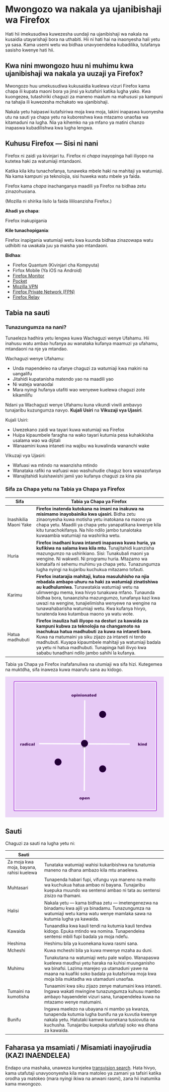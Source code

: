 # Mwongozo wa nakala ya ujanibishaji wa Firefox

Hati hii imekusudiwa kuwezesha uundaji na ujanibishaji wa nakala na kusaidia utayarishaji bora na uthabiti. Hii ni hati hai na inaonyesha hali yetu ya sasa. Kama usemi wetu wa bidhaa unavyoendelea kubadilika, tutafanya sasisho kwenye hati hii.

## Kwa nini mwongozo huu ni muhimu kwa ujanibishaji wa nakala ya uuzaji ya Firefox?

Mwongozo huu umekusudiwa kukusaidia kuelewa vizuri Firefox kama chapa ili kupata maoni bora ya jinsi ya kutafsiri katika lugha yako. Kwa kuongezea, tutashiriki chaguzi za maneno maalum na mahususi ya kampuni na tahajia ili kuwezesha mchakato wa ujanibishaji.

Nakala yetu haipaswi kutafsiriwa moja kwa moja, lakini inapaswa kuonyesha utu na sauti ya chapa yetu na kuboreshwa kwa mtazamo unaofaa wa kitamaduni na lugha. Nia ya kihemko na ya mfano ya matini chanzo inapaswa kubadilishwa kwa lugha lengwa.

## Kuhusu Firefox — Sisi ni nani

Firefox ni zaidi ya kivinjari tu. Firefox ni *chapa* inayopinga hali iliyopo na kutetea haki za watumiaji mtandaoni.

Katika kila kitu tunachofanya, tunaweka mbele haki na mahitaji ya watumiaji. Na kama kampuni ya teknolojia, sisi huweka watu mbele ya faida.

Firefox kama *chapa* inachanganya maadili ya Firefox na bidhaa zetu zinazohusiana.

(Mozilla ni shirika lisilo la faida lililoanzisha Firefox.)

**Ahadi ya chapa**:

Firefox inakupigania

**Kile tunachopigania**:

Firefox inapigania watumiaji wetu kwa kuunda bidhaa zinazowapa watu udhibiti na uwakala juu ya maisha yao mtandaoni.

**Bidhaa**:

* Firefox Quantum (Kivinjari cha Kompyuta)
* Firfox Mobile (Ya iOS na Android)
* [Firefox Monitor](https://monitor.firefox.com/)
* [Pocket](https://play.google.com/store/apps/)
* [Mozilla VPN](https://vpn.mozilla.org/)
* [Firefox Private Network (FPN)](https://fpn.firefox.com/)
* [Firefox Relay](https://relay.firefox.com/)

## Tabia na sauti

### Tunazungumza na nani?

Tunaeleza hadhira yetu lengwa kuwa Wachaguzi wenye Ufahamu. Hii inahusu watu ambao hufanya au wanataka kufanya maamuzi ya ufahamu, mtandaoni na nje ya mtandao.

Wachaguzi wenye Ufahamu:

* Unda mapendeleo na ufanye chaguzi za watumiaji kwa makini na uangalifu
* Jitahidi kupatanisha matendo yao na maadili yao
* Ni wateja wanaodai
* Mara nyingi hufanya utafiti wao wenyewe kuelewa chaguzi zote kikamilifu

Ndani ya Wachaguzi wenye Ufahamu kuna vikundi viwili ambavyo tunajaribu kuzungumza navyo. **Kujali Usiri** na **Vikuzaji vya Ujasiri**.

Kujali Usiri:

* Uwezekano zaidi wa tayari kuwa watumiaji wa Firefox
* Huipa kipaumbele faragha na wako tayari kutumia pesa kuhakikisha usalama wao wa dijitali
* Wanaamini kuwa intaneti ina wajibu wa kuwalinda wananchi wake

Vikuzaji vya Ujasiri:

* Wafuasi wa mtindo na waanzisha mtindo
* Wanataka rafiki na wafuasi wao washuhudie chaguz bora wanazofanya
* Wanajitahidi kuishawishi jamii yao kufanya chaguzi za kina pia

### Sifa za Chapa yetu na Tabia ya Chapa ya Firefox

|        **Sifa**        |                                                                                                                                                                                                 **Tabia ya Chapa ya Firefox**                                                                                                                                                                                                  |
|------------------------|--------------------------------------------------------------------------------------------------------------------------------------------------------------------------------------------------------------------------------------------------------------------------------------------------------------------------------------------------------------------------------------------------------------------------------|
| Inashikilia Maoni Yake | **Firefox inatenda kutokana na imani na inakuwa na misimamo inayobainika kwa ujasiri.** Bidha zetu zinaonyesha kuwa motisha yetu inatokana na maono ya chapa yetu. Maadili ya chapa yetu yanapatikana kwenye kila kitu tunachokifanya. Na hilo ndilo jambo tunalotaka kuwaambia watumiaji na washirika wetu.                                                                                                                   |
| Huria                  | **Firefox inadhani kuwa intaneti inapaswa kuwa huria, ya kufikiwa na salama kwa kila mtu.** Tunajitahidi kuanzisha mazungumzo na ushirikiano. Sisi: Tunakubali maoni ya wengine. Ni wakweli. Ni programu huria. Mtazamo wa kimataifa ni sehemu muhimu ya chapa yetu. Tunazungumza lugha nyingi na kujaribu kuchukua mitazamo tofauti.                                                                                          |
| Karimu                 | **Firefox inatarajia mahitaji, kutoa masuluhisho na njia mbadala ambapo uhuru na haki za watumiaji zinatishiwa au kudhulumiwa.** Tunawatakia watumiaji wetu na ulimwengu mema, kwa hivyo tunakuwa mfano. Tunaunda bidhaa bora, tunaanzisha mazungumzo, tunafanya kazi kwa uwazi na wengine, tunajielimisha wenyewe na wengine na tunawahabarisha watumiaji wetu. Kwa kufanya hivyo, tunatenda kwa kutambua maono ya watu wote. |
| Hatua madhubuti        | **Firefox inauliza hali iliyopo na desturi za kawaida za kampuni kubwa za teknolojia na changamoto na inachukua hatua madhubuti za kuwa na intaneti bora.** Kuwa na matumaini ya siku zijazo za intaneti ni tendo madhubuti. Kuyapa kipaumbele mahitaji ya watumiaji badala ya yetu ni hatua madhubuti. Tunapinga hali ilivyo kwa sababu tunadhani ndilo jambo sahihi la kufanya.                                              |

Tabia ya Chapa ya Firefox inafafanuliwa na utumiaji wa sifa hizi. Kutegemea na muktdha, sifa inaweza kuwa maarufu sana au kidogo.

![Chano cha Tabia ya Firefox](../images/firefox_marketing/firefox_personality_en.png)

## Sauti

Chaguzi za sauti na lugha yetu ni:

|                  Sauti                   |                                                                                                                                                                                                                                                      |
|------------------------------------------|------------------------------------------------------------------------------------------------------------------------------------------------------------------------------------------------------------------------------------------------------|
| Za moja kwa moja, bayana, rahisi kuelewa | Tunataka watumiaji wahisi kukaribishwa na tunatumia maneno na dhana ambazo kila mtu anaelewa.                                                                                                                                                        |
| Muhtasari                                | Tunapenda habari fupi, vifungu vya maneno na mwito wa kuchukua hatua ambao ni bayana.  Tunajaribu kuepuka muundo wa sentensi ambao ni tata au sentensi zisizo na thamani.                                                                            |
| Halisi                                   | Nakala yetu — kama bidhaa zetu — imetengenezwa na binadamu kwa ajili ya binadamu. Tunazungumza na watumiaji wetu kama watu wenye mamlaka sawa na kutumia lugha ya kawaida.                                                                           |
| Kawaida                                  | Tunaandika kwa kauli tendi na kutumia kauli tendwa kidogo. Epuka mtindo wa nomina. Tunapendelea sentensi mbili fupi badala ya moja ndefu.                                                                                                            |
| Heshima                                  | Heshimu bila ya kuonekana kuwa rasmi sana.                                                                                                                                                                                                           |
| Mcheshi                                  | Kuwa mcheshi bila ya kuwa mwenye mzaha au duni.                                                                                                                                                                                                      |
| Muhimu                                   | Tunakutana na watumiaji wetu pale walipo. Wanapaswa kuelewa maudhui yetu haraka na kuhisi  muunganisho wa binafsi. Lazima marejeo ya utamaduni yawe na maana na kuafiki soko badala ya kutafsiriwa moja kwa moja bila muktadha wa utamaduni unaofaa. |
| Tumaini na kumotisha                     | Tunaamini kwa siku zijazo zenye matumaini kwa intaneti. Ingawa wakati mwingine tunazungumza kuhusu mambo ambayo hayaendelei vizuri sana, tunapendelea kuwa na mtazamo wenye matumaini.                                                               |
| Bunifu                                   | Ingawa maelezo na ubayana ni mambo ya kwanza, tunapenda kutumia lugha bunifu na ya kuvutia kwenye nakala yetu. Hatutaki kamwe kuonekana tusiovutia na kuchusha. Tunajaribu kuepuka utafutaji soko wa dhana za kawaida.                               |

## Faharasa ya msamiati / Misamiati inayojirudia (KAZI INAENDELEA)

Endapo una mashaka, unaweza kurejelea [transvision search](https://transvision.mozfr.org/). Hata hivyo, kama utafutaji unavyoonyesha kila mara matoleo ya zamani ya tafsiri katika orodha ya matokeo (mara nyingi ikiwa na anwani rasmi), zana hii inatumika kama mwongozo.
